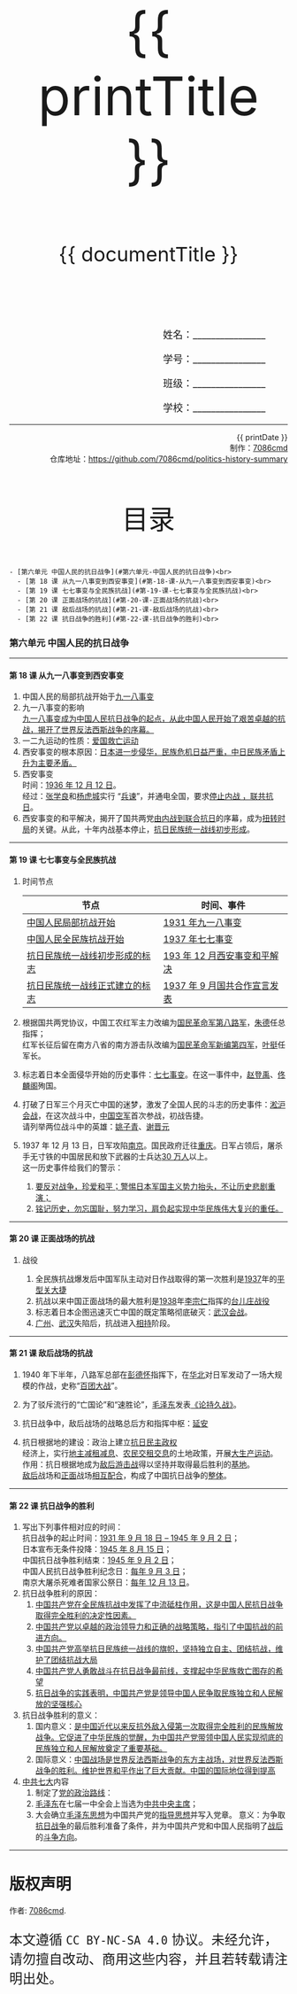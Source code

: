 
  <style>
  #title {
    padding-top: 40%;
    font-size: 96px;
  }

  #subtitle {
    font-size: 36px;
    padding-top: 18%;
  }

  #ending {
    padding-top: 60%;
    font-size: 48px;
    padding-bottom: 12%;
  }

  .center {
    text-align: center;
  }
  .right {
    text-align: right;
  }

  #inform {
    padding-right: 8%;
    font-size: 18px;
  }

  #allinform {
    padding-top: 18%;
  }

  .topic {
    padding-top: 12%;
    padding-bottom: 8%;
    font-size: 48px;
  }
</style>
<div class="center">
  <div id="title">{{ printTitle }}</div>
  <div id="subtitle" v-if="documentTitle !== printTitle">{{ documentTitle }}</div>
</div>
<div class="right" id="allinform">
  <p id="inform">姓名：________________</p>
  <p id="inform">学号：________________</p>
  <p id="inform">班级：________________</p>
  <p id="inform">学校：________________</p>

  <hr />
  <div>
    {{ printDate }}<br />
    制作：<a href="https://github.com/7086cmd/">7086cmd</a><br />
    仓库地址：<a href="https://github.com/7086cmd/politics-history-summary"
      >https://github.com/7086cmd/politics-history-summary</a
    >
  </div>
</div>


<div class="divider_top"></div>

<div class="divider_top"></div>

<div class="center">
  <div class="topic">目录</div>
</div>

    - [第六单元 中国人民的抗日战争](#第六单元-中国人民的抗日战争)<br>
      - [第 18 课 从九一八事变到西安事变](#第-18-课-从九一八事变到西安事变)<br>
      - [第 19 课 七七事变与全民族抗战](#第-19-课-七七事变与全民族抗战)<br>
      - [第 20 课 正面战场的抗战](#第-20-课-正面战场的抗战)<br>
      - [第 21 课 敌后战场的抗战](#第-21-课-敌后战场的抗战)<br>
      - [第 22 课 抗日战争的胜利](#第-22-课-抗日战争的胜利)<br>

<div class="divider_top"></div>


### 第六单元 中国人民的抗日战争

---

#### 第 18 课 从九一八事变到西安事变

1. 中国人民的局部抗战开始于<u>九一八事变</u>
2. 九一八事变的影响<br>
   <u>九一八事变成为中国人民抗日战争的起点，从此中国人民开始了艰苦卓越的抗战，揭开了世界反法西斯战争的序幕。</u>
3. 一二九运动的性质：<u>爱国救亡运动</u>
4. 西安事变的根本原因：<u>日本进一步侵华，民族危机日益严重，中日民族矛盾上升为主要矛盾。</u>
5. 西安事变<br>
   时间：<u>1936 年 12 月 12 日</u>。<br>
   经过：<u>张学良</u>和<u>杨虎城</u>实行 “<u>兵谏</u>”，并通电全国，要求<u>停止内战 ，联共抗日</u>。
6. 西安事变的和平解决，揭开了国共两党<u>由内战到联合抗日</u>的序幕，成为<u>扭转时局</u>的关键。从此，十年内战基本停止，<u>抗日民族统一战线初步形成</u>。

---

#### 第 19 课 七七事变与全民族抗战

1. 时间节点

    | 节点                                  | 时间、事件                          |
    | ------------------------------------- | ----------------------------------- |
    | <u>中国人民局部抗战开始</u>           | <u>1931 年九一八事变</u>            |
    | <u>中国人民全民族抗战开始</u>         | <u>1937 年七七事变</u>              |
    | <u>抗日民族统一战线初步形成的标志</u> | <u>193 年 12 月西安事变和平解决</u> |
    | <u>抗日民族统一战线正式建立的标志</u> | <u>1937 年 9 月国共合作宣言发表</u> |

2. 根据国共两党协议，中国工农红军主力改编为<u>国民革命军第八路军</u>，<u>朱德</u>任总指挥；<br>
   红军长征后留在南方八省的南方游击队改编为<u>国民革命军新编第四军</u>，<u>叶挺</u>任军长。

3. 标志着日本全面侵华开始的历史事件：<u>七七事变</u>。在这一事件中，<u>赵登禹</u>、<u>佟麟阁</u>殉国。

4. 打破了日军三个月灭亡中国的迷梦，激发了全国人民的斗志的历史事件：<u>淞沪会战</u>，在这次战斗中，<u>中国空军</u>首次参战，初战告捷。<br>
   请列举两位战斗中的英雄：<u>姚子青</u>、<u>谢晋元</u>

5. 1937 年 12 月 13 日，日军攻陷<u>南京</u>。国民政府迁往<u>重庆</u>。日军占领后，屠杀手无寸铁的中国居民和放下武器的士兵达<u>30 万人</u>以上。<br>
   这一历史事件给我们的警示：<br>
    1. <u>要反对战争，珍爱和平；警惕日本军国主义势力抬头，不让历史悲剧重演；</u>
    2. <u>铭记历史，勿忘国耻，努力学习，肩负起实现中华民族伟大复兴的重任。</u>

---

#### 第 20 课 正面战场的抗战

1. 战役

    1. 全民族抗战爆发后中国军队主动对日作战取得的第一次胜利是<u>1937</u>年的<u>平型关大捷</u>
    2. 抗战以来中国正面战场的最大胜利是<u>1938</u>年<u>李宗仁</u>指挥的<u>台儿庄战役</u>
    3. 标志着日本企图迅速灭亡中国的既定策略彻底破灭：<u>武汉会战</u>。
    4. <u>广州</u>、<u>武汉</u>失陷后，抗战进入<u>相持</u>阶段。

---

#### 第 21 课 敌后战场的抗战

1. 1940 年下半年，八路军总部在<u>彭德怀</u>指挥下，在<u>华北</u>对日军发动了一场大规模的作战，史称“<u>百团大战</u>”。

2. 为了驳斥流行的“亡国论”和“速胜论”，<u>毛泽东</u>发表<u>《论持久战》</u>。

3. 抗日战争中，敌后战场的战略总后方和指挥中枢：<u>延安</u>

4. 抗日根据地的建设：政治上建立<u>抗日民主政权</u><br>
   经济上，实行<u>地主减租减息</u>、<u>农民交租交息</u>的土地政策，开展<u>大生产运动</u>。<br>
   作用：抗日根据地成为<u>敌后游击战</u>得以坚持并取得最后胜利的<u>基地</u>。<br>
   <u>敌后</u>战场和<u>正面</u>战场<u>相互配合</u>，构成了中国抗日战争的<u>整体</u>。

---

#### 第 22 课 抗日战争的胜利

1. 写出下列事件相对应的时间：<br>
   抗日战争的起止时间：<u>1931 年 9 月 18 日 – 1945 年 9 月 2 日</u>；<br>
   日本宣布无条件投降：<u>1945 年 8 月 15 日</u>；<br>
   中国抗日战争胜利结束：<u>1945 年 9 月 2 日</u>；<br>
   中国人民抗日战争胜利纪念日：<u>每年 9 月 3 日</u>；<br>
   南京大屠杀死难者国家公祭日：<u>每年 12 月 13 日</u>。
2. 抗日战争胜利的原因：
    1. <u>中国共产党在全民族抗战中发挥了中流砥柱作用，这是中国人民抗日战争取得完全胜利的决定性因素。</u>
    2. <u>中国共产党以卓越的政治领导力和正确的战略策略，指引了中国抗战的前进方向。</u>
    3. <u>中国共产党高举抗日民族统一战线的旗帜，坚持独立自主、团结抗战，维护了团结抗战大局</u>
    4. <u>中国共产党人勇敢战斗在抗日战争最前线，支撑起中华民族救亡图存的希望</u>
    5. <u>抗日战争的实践表明，中国共产党是领导中国人民争取民族独立和人民解放的坚强核心</u>
3. 抗日战争胜利的意义：
    1. 国内意义：<u>是中国近代以来反抗外敌入侵第一次取得完全胜利的民族解放战争。它促进了中华民族的觉醒，为中国共产党带领中国人民实现彻底的民族独立和人民解放奠定了重要基础。</u>
    2. 国际意义：<u>中国战场是世界反法西斯战争的东方主战场，对世界反法西斯战争的胜利。维护世界和平作出了巨大贡献。中国的国际地位得到提高</u>
4. <u>中共七大</u>内容
    1. 制定了<u>党的政治路线</u>：
    2. <u>毛泽东</u>在七届一中全会上当选为<u>中共中央主席</u>；
    3. 大会确立<u>毛泽东思想</u>为中国共产党的<u>指导思想</u>并写入党章。
       意义：为争取<u>抗日战争</u>的最后胜利准备了条件，并为中国共产党和中国人民指明了<u>战后</u>的<u>斗争方向</u>。

---

<div class="divider"></div>

<div class="divider"></div>

# 版权声明

作者: [7086cmd](https://github.com/7086cmd).<br>

<p style="font-size: 24px">
本文遵循 <code>CC BY-NC-SA 4.0</code> 协议。未经允许，请勿擅自改动、商用这些内容，并且若转载请注明出处。
</p>

<script setup>
import { ref } from "vue";

const printTitle = ref(decodeURI(new URL(location.href).pathname.split("/")[1])) ?? "政史地总资料";

const documentTitle = ref(decodeURI(new URL(location.href).pathname.split("/").filter(x => (x !== "" && x !== "print")).join(" | "))) ?? "政史地总资料";

const printDate = ref(`导出日期：${new Date().toLocaleDateString()} ${new Date().toLocaleTimeString()}`);

</script>

<div class="divider_top"></div>

<div class="center">
  <div id="ending">7086cmd's notes</div>
</div>

<div class="right">
  <p>未经作者许可禁售。</p>
</div>
